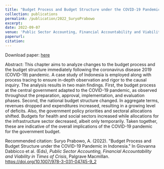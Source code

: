 ```yaml
---
title: "Budget Process and Budget Structure under the COVID-19 Pandemic in Indonesia"
collection: publications
permalink: /publication/2022_SuryoPrabowo
excerpt: 
date: 2022-09-07
venue: 'Public Sector Accounting, Financial Accountability and Viability in Times of Crisis'
paperurl: 
citation: 
---
```


Download paper: [here](http://asuryoprabowo.github.io/files/2022_SuryoPrabowo.pdf)

Abstract: This chapter aims to analyze changes to the budget process and the budget structure immediately following the coronavirus disease 2019 (COVID-19) pandemic. A case study of Indonesia is employed along with process tracing to ensure in-depth observation and rigor to the causal inquiry. The analysis results in two main findings. First, the budget process at the central government adapted to the COVID-19 pandemic, as observed throughout the preparation, approval, implementation, and evaluation phases. Second, the national budget structure changed. In aggregate terms, revenues dropped and expenditures increased, resulting in a growing level of deficits. Also, the government policy priorities and sectoral allocations shifted. Budgets for health and social sectors increased while allocations for the infrastructure sector decreased, albeit only temporarily. Taken together, these are indicative of the overall implications of the COVID-19 pandemic for the government budget.

Recommended citation: Suryo Prabowo, A. (2022). "Budget Process and Budget Structure under the COVID-19 Pandemic in Indonesia." In Giovanna Dabbicco et al. (Eds), <i>Public Sector Accounting, Financial Accountability and Viability in Times of Crisis</i>, Palgrave Macmillan. <https://doi.org/10.1007/978-3-031-04745-9_2>
